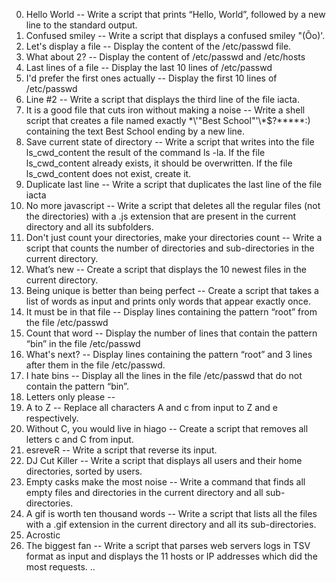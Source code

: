 0. Hello World -- Write a script that prints “Hello, World”, followed by a new line to the standard output.
1. Confused smiley -- Write a script that displays a confused smiley "(Ôo)'.
2. Let's display a file -- Display the content of the /etc/passwd file.
3. What about 2? -- Display the content of /etc/passwd and /etc/hosts
4. Last lines of a file -- Display the last 10 lines of /etc/passwd
5. I'd prefer the first ones actually -- Display the first 10 lines of /etc/passwd
6. Line #2 -- Write a script that displays the third line of the file iacta.
7. It is a good file that cuts iron without making a noise -- Write a shell script that creates a file named exactly \*\\'"Best School"\'\\*$\?\*\*\*\*\*:) containing the text Best School ending by a new line.
8. Save current state of directory -- Write a script that writes into the file ls_cwd_content the result of the command ls -la. If the file ls_cwd_content already exists, it should be overwritten. If the file ls_cwd_content does not exist, create it.
9. Duplicate last line -- Write a script that duplicates the last line of the file iacta
10. No more javascript -- Write a script that deletes all the regular files (not the directories) with a .js extension that are present in the current directory and all its subfolders.
11. Don't just count your directories, make your directories count -- Write a script that counts the number of directories and sub-directories in the current directory.
12. What’s new -- Create a script that displays the 10 newest files in the current directory.
13. Being unique is better than being perfect -- Create a script that takes a list of words as input and prints only words that appear exactly once.
14. It must be in that file -- Display lines containing the pattern “root” from the file /etc/passwd
15. Count that word -- Display the number of lines that contain the pattern “bin” in the file /etc/passwd
16. What's next?  -- Display lines containing the pattern “root” and 3 lines after them in the file /etc/passwd.
17. I hate bins -- Display all the lines in the file /etc/passwd that do not contain the pattern “bin”.
18. Letters only please --
19. A to Z -- Replace all characters A and c from input to Z and e respectively.
20. Without C, you would live in hiago -- Create a script that removes all letters c and C from input.
21. esreveR -- Write a script that reverse its input.
22. DJ Cut Killer -- Write a script that displays all users and their home directories, sorted by users.
23. Empty casks make the most noise -- Write a command that finds all empty files and directories in the current directory and all sub-directories.
24. A gif is worth ten thousand words -- Write a script that lists all the files with a .gif extension in the current directory and all its sub-directories.
25. Acrostic
26. The biggest fan -- Write a script that parses web servers logs in TSV format as input and displays the 11 hosts or IP addresses which did the most requests.
..
